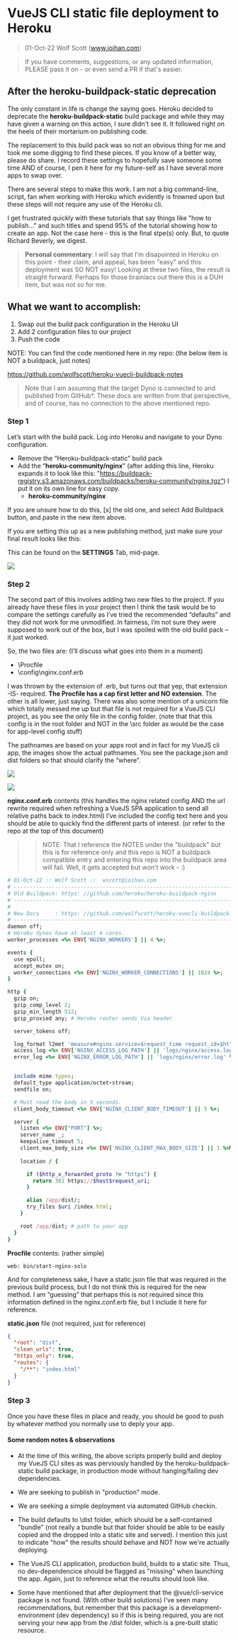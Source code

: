 # VueJS CLI static file deployment to Heroku 

> 01-Oct-22 Wolf Scott  (www.ioihan.com)

> If you have comments, suggestions, or any updated information, PLEASE pass it on - or even send a PR if that's easier.

## After the heroku-buildpack-static deprecation

The only constant in life is change the saying goes. Heroku decided to deprecate the **heroku-buildpack-static** build package and while they may have given a warning on this action, I sure didn't see it. It followed right on the heels of their mortarium on publishing code.

The replacement to this build pack was so not an obvious thing for me and took me some digging to find these pieces. If you know of a better way, please do share. I record these settings to hopefully save someone some time AND of course, I pen it here for my future-self as I have several more apps to swap over.

There are several steps to make this work. I am not a big command-line, script, fan when working with Heroku which evidently is frowned upon but these steps will not require any use of the Heroku cli.

I get frustrated quickly with these tutorials that say things like "how to publish..." and such titles and spend 95% of the tutorial showing how to create an app. Not the case here - this is the final stpe(s) only. But, to quote Richard Beverly, we digest.

> **Personal commentary**:  I will say that I'm disapointed in Heroku on this point - their claim, and appeal, has been "easy" and this deployment was SO NOT easy!  Looking at these two files, the result is straight forward.  Perhaps for those brainiacs out there this is a DUH item, but was not so for me.

## What we want to accomplish:

1. Swap out the build pack configuration in the Heroku UI
1. Add 2 configuration files to our project
1. Push the code

NOTE: You can find the code mentioned here in my repo:  (the below item is NOT a buildpack, just notes)

<https://github.com/wolfscott/heroku-vuecli-buildpack-notes>

> Note that I am assuming that the target Dyno is connected to and published from GitHub*. These docs are written from that perspective, and of course, has no connection to the above mentioned repo. 

### Step 1

Let’s start with the build pack.  Log into Heroku and navigate to your Dyno configuration.  

* Remove the “Heroku-buildpack-static” build pack 
* Add the “**heroku-community/nginx**"  (after adding this line, Heroku expands it to look like this: "https://buildpack-registry.s3.amazonaws.com/buildpacks/heroku-community/nginx.tgz“) I put it on its own line for easy copy.
  * **heroku-community/nginx**
 
If you are unsure how to do this, [x] the old one, and select Add Buildpack button, and paste in the new item above.

If you are setting this up as a new publishing method, just make sure your final result looks like this: 

This can be found on the **SETTINGS** Tab, mid-page.

![](docs/Aspose.Words.bf36cf5d-c41a-47ee-9fba-9fd0907918a0.001.png)

### Step 2

The second part of this involves adding two new files to the project.  If you already have these files in your project then I think the task would be to compare the settings carefully as I’ve tried the recommended “defaults” and they did not work for me unmodified.  In fairness, I’m not sure they were supposed to work out of the box, but I was spoiled with the old build pack – it just worked.  

So, the two files are:  (I’ll discuss what goes into them in a moment)

- \Procfile
- \config\nginx.conf.erb

I was thrown by the extension of .erb, but turns out that yep, that extension -IS- required.  **The Procfile has a cap first letter and NO extension**. The other is all lower, just saying.   There was also some mention of a unicorn file which totally messed me up but that file is not required for a VueJS CLI project, as you see the only file in the config folder. (note that that this config is in the root folder and NOT in the \src folder as would be the case for app-level config stuff) 

The pathnames are based on your apps root and in fact for my VueJS cli app, the images show the actual pathnames. You see the package.json and dist folders so that should clarify the “where”. 

![](docs/Aspose.Words.bf36cf5d-c41a-47ee-9fba-9fd0907918a0.002.png)

![](docs/Aspose.Words.bf36cf5d-c41a-47ee-9fba-9fd0907918a0.003.png)

**nginx.conf.erb** contents (this handles the nginx related config AND the url rewrite required when refreshing a VueJS SPA application to send all relative paths back to index.html)   I’ve included the config text here and you should be able to quickly find the different parts of interest. (or refer to the repo at the top of this document)

>>NOTE: That I reference the NOTES under the "buildpack" but this is for reference only and this repo is NOT a buildpack compatible entry and entering this repo into the buildpack area will fail. Well, it gets accepted but won't work - :)

``` rb
# 01-Oct-22 :: Wolf Scott ::  wscott@ioihan.com
# -------------------------------------------------------------------------------
# Old Buildpack: https: //github.com/heroku/heroku-buildpack-nginx
# -------------------------------------------------------------------------------
#
# New Docs     : https: //github.com/wolfscott/heroku-vuecli-buildpack-notes
# -------------------------------------------------------------------------------
daemon off;
# Heroku dynos have at least 4 cores.
worker_processes <%= ENV['NGINX_WORKERS'] || 4 %>;

events {
  use epoll;
  accept_mutex on;
  worker_connections <%= ENV['NGINX_WORKER_CONNECTIONS'] || 1024 %>;
}

http {
  gzip on;
  gzip_comp_level 2;
  gzip_min_length 512;
  gzip_proxied any; # Heroku router sends Via header

  server_tokens off;

  log_format l2met 'measure#nginx.service=$request_time request_id=$http_x_request_id';
  access_log <%= ENV['NGINX_ACCESS_LOG_PATH'] || 'logs/nginx/access.log' %> l2met;
  error_log <%= ENV['NGINX_ERROR_LOG_PATH'] || 'logs/nginx/error.log' %>;


  include mime.types;
  default_type application/octet-stream; 
  sendfile on; 

  # Must read the body in 5 seconds.
  client_body_timeout <%= ENV['NGINX_CLIENT_BODY_TIMEOUT'] || 5 %>;

  server {
    listen <%= ENV["PORT"] %>;
    server_name _;
    keepalive_timeout 5;
    client_max_body_size <%= ENV['NGINX_CLIENT_MAX_BODY_SIZE'] || 1 %>M;
    
    location / {

      if ($http_x_forwarded_proto != "https") {
        return 301 https://$host$request_uri;
      }

      alias /app/dist/;
      try_files $uri /index.html;
    }

    root /app/dist; # path to your app
  }
}


```


**Procfile** contents:  (rather simple)

``` text
web: bin/start-nginx-solo
```

And for completeness sake, I have a static.json file that was required in the previous build process, but I do not think this is required for the new method.  I am “guessing” that perhaps this is not required since this information defined in the nginx.conf.erb file, but I include it here for reference.

**static.json** file (not required, just for reference)
``` json
{
  "root": "dist",
  "clean_urls": true,
  "https_only": true,
  "routes": {
    "/**": "index.html"
  }
}
```

### Step 3

Once you have these files in place and ready, you should be good to push by whatever method you normally use to deply your app.

#### Some random notes & observations

- At the time of this writing, the above scripts properly build and deploy my VueJS CLI sites as was perviously handled by the heroku-buildpack-static build package, in production mode without hanging/failing dev dependencies. 

- We are seeking to publish in "production" mode.

- We are seeking a simple deployment via automated GitHub checkin.

- The build defaults to \dist folder, which should be a self-contained "bundle" (not really a bundle but that folder should be able to be easily copied and the dropped into a static site and served).  I mention this just to indicate "how" the results should behave and NOT how we're actually deploying.

- The VueJS CLI application, production build, builds to a static site.  Thus, no dev-dependencice should be flagged as "missing" when launching the app.  Again, just to reference what the results should look like.

- Some have mentioned that after deployment that the @vue/cli-service package is not found.  (With other build solutions) I've seen many recommendations, but remember that this package is a development-environment (dev dependency) so if this is being required, you are not serving your new app from the /dist folder, which is a pre-built static resource.




